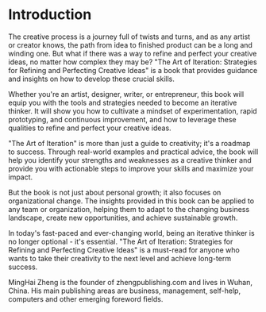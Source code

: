 # Introduction

The creative process is a journey full of twists and turns, and as any artist or creator knows, the path from idea to finished product can be a long and winding one. But what if there was a way to refine and perfect your creative ideas, no matter how complex they may be? "The Art of Iteration: Strategies for Refining and Perfecting Creative Ideas" is a book that provides guidance and insights on how to develop these crucial skills.

Whether you're an artist, designer, writer, or entrepreneur, this book will equip you with the tools and strategies needed to become an iterative thinker. It will show you how to cultivate a mindset of experimentation, rapid prototyping, and continuous improvement, and how to leverage these qualities to refine and perfect your creative ideas.

"The Art of Iteration" is more than just a guide to creativity; it's a roadmap to success. Through real-world examples and practical advice, the book will help you identify your strengths and weaknesses as a creative thinker and provide you with actionable steps to improve your skills and maximize your impact.

But the book is not just about personal growth; it also focuses on organizational change. The insights provided in this book can be applied to any team or organization, helping them to adapt to the changing business landscape, create new opportunities, and achieve sustainable growth.

In today's fast-paced and ever-changing world, being an iterative thinker is no longer optional - it's essential. "The Art of Iteration: Strategies for Refining and Perfecting Creative Ideas" is a must-read for anyone who wants to take their creativity to the next level and achieve long-term success.


MingHai Zheng is the founder of zhengpublishing.com and lives in Wuhan, China. His main publishing areas are business, management, self-help, computers and other emerging foreword fields.
